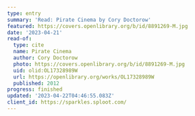 ```yaml
---
type: entry
summary: 'Read: Pirate Cinema by Cory Doctorow'
featured: https://covers.openlibrary.org/b/id/8891269-M.jpg
date: '2023-04-21'
read-of:
  type: cite
  name: Pirate Cinema
  author: Cory Doctorow
  photo: https://covers.openlibrary.org/b/id/8891269-M.jpg
  uid: olid:OL17328989W
  url: https://openlibrary.org/works/OL17328989W
  published: 2012
progress: finished
updated: '2023-04-22T04:46:55.083Z'
client_id: https://sparkles.sploot.com/
---
```

